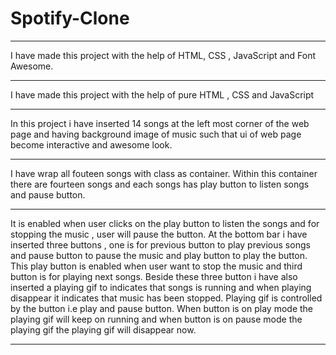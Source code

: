 # Spotify-Clone                                                                                                                                                                                                  
__________________________________________________________________________________________________________________        
I have made this project with the help of HTML, CSS , JavaScript and Font Awesome.                    
__________________________________________________________________________________________________________________
I have made this project with the help of pure HTML , CSS and JavaScript 
__________________________________________________________________________________________________________________
In this project i have inserted 14 songs at the left most corner of the web page and having background image of music 
such that ui of web page become interactive and awesome look. 
__________________________________________________________________________________________________________________
I have wrap all fouteen songs with class as container. Within this container there are fourteen songs and each songs has 
play button to listen songs and pause button.
___________________________________________________________________________________________________________________________________________
It is enabled when user clicks on the play button to listen the songs and for stopping the music , user will pause the button. 
At the bottom bar i have inserted three buttons , one is for previous button to play previous songs and pause button to pause the music 
and play button to play the button. This play button is enabled when user want to stop the music and third button is for playing next songs. 
Beside these three button i have also inserted a playing gif to indicates that songs is running and when playing disappear it indicates 
that music has been stopped. Playing gif is controlled by the button i.e play and pause button. When button is on play mode the playing gif
will keep on running and when button is on pause mode the playing gif the playing gif will disappear now.
___________________________________________________________________________________________________________________________________________
